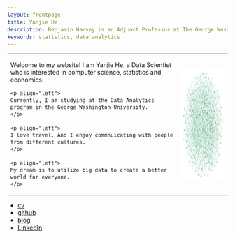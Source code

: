 ```yaml
---
layout: frontpage
title: Yanjie He
description: Benjamin Harvey is an Adjunct Professor at The George Washington University. He teaches a Data Analytis Introduction and Practicum course.
keywords: statistics, data analytics
---
```


<table class="wide">
<tr>
  <td class="left">
    <p align="left">
    Welcome to my website! I am Yanjie He, a Data Scientist who is interested in computer science, statistics and economics.
    </p>
    
    <p align="left">
    Currently, I am studying at the Data Analytics program in the George Washington University.
    </p>
    
    <p align="left">
    I love travel. And I enjoy commnuicating with people from different cultures.
    </p>
    
    <p align="left">
    My dream is to utilize big data to create a better world for everyone.
    </p>
  </td>
  <td class="right">
    <img src="figures/random_graph.png" alt="Random Graph" width="256" height="256" align="right">
  </td>
</tr>
</table>

<div class="navbar navbar-expand-lg">
  <div class="navbar-inner">
      <ul class="nav">
          <li><a href="{{ BASE_PATH }}/assets/broman_cv.pdf">cv</a></li>
          <li><a href="https://github.com/yanjiehe">github</a></li>
          <li><a href="http://kbroman.org/blog">blog</a></li>
          <li><a href="https://www.linkedin.com/in/yanjie-he-1305a815a/">LinkedIn</a></li>
      </ul>
  </div>
</div>
